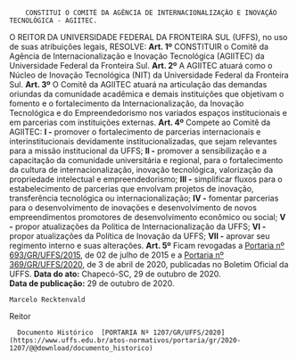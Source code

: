         CONSTITUI O COMITÊ DA AGÊNCIA DE INTERNACIONALIZAÇÃO E INOVAÇÃO TECNOLÓGICA - AGIITEC.  

 O REITOR DA UNIVERSIDADE FEDERAL DA FRONTEIRA SUL (UFFS), no uso de suas atribuições legais,   RESOLVE:   **Art. 1º**  CONSTITUIR o Comitê da Agência de Internacionalização e Inovação Tecnológica (AGIITEC) da Universidade Federal da Fronteira Sul.   **Art. 2º**  A AGIITEC atuará como o Núcleo de Inovação Tecnológica (NIT) da Universidade Federal da Fronteira Sul.   **Art. 3º**  O Comitê da AGIITEC atuará na articulação das demandas oriundas da comunidade acadêmica e demais instituições que objetivam o fomento e o fortalecimento da Internacionalização, da Inovação Tecnológica e do Empreendedorismo nos variados espaços institucionais e em parcerias com instituições externas.   **Art. 4º**  Compete ao Comitê da AGIITEC: **I -**  promover o fortalecimento de parcerias internacionais e interinstitucionais devidamente institucionalizadas, que sejam relevantes para a missão institucional da UFFS; **II -**  promover a sensibilização e a capacitação da comunidade universitária e regional, para o fortalecimento da cultura de internacionalização, inovação tecnológica, valorização da propriedade intelectual e empreendedorismo; **III -**  simplificar fluxos para o estabelecimento de parcerias que envolvam projetos de inovação, transferência tecnológica ou internacionalização; **IV -**  fomentar parcerias para o desenvolvimento de inovações e desenvolvimento de novos empreendimentos promotores de desenvolvimento econômico ou social; **V -**  propor atualizações da Política de Internacionalização da UFFS; **VI -**  propor atualizações da Política de Inovação da UFFS; **VII -**  aprovar seu regimento interno e suas alterações.   **Art. 5º**  Ficam revogadas a [Portaria nº 693/GR/UFFS/2015](https://www.uffs.edu.br/atos-normativos/portaria/gr/2015-0693), de 02 de julho de 2015 e a [Portaria nº 369/GR/UFFS/2020](https://www.uffs.edu.br/atos-normativos/portaria/gr/2020-0369), de 3 de abril de 2020, publicadas no Boletim Oficial da UFFS.        **Data do ato:** Chapecó-SC, 29 de outubro de 2020.   
 **Data de publicação:**  29 de outubro de 2020. 

    Marcelo Recktenvald   
 Reitor 

      Documento Histórico  [PORTARIA Nº 1207/GR/UFFS/2020](https://www.uffs.edu.br/atos-normativos/portaria/gr/2020-1207/@@download/documento_historico)     
      
